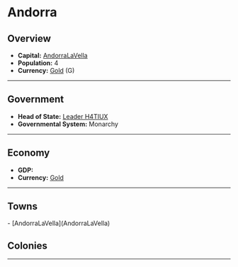 # <!--NAME-->Andorra<!--NAME-->

## Overview

- **Capital:** <!--CAPITAL_LINK-->[AndorraLaVella](AndorraLaVella)<!--CAPITAL_LINK-->
- **Population:** <!--POPULATION-->4<!--POPULATION-->
- **Currency:** <!--CURRENCY_LINK-->[Gold](Gold)<!--CURRENCY_LINK--> (<!--CURRENCY_ABV-->G<!--CURRENCY_ABV-->)

---

## Government

- **Head of State:** <!--LEADER_TITLE_LINK-->[Leader H4TIUX](H4TIUX)<!--LEADER_TITLE_LINK-->
- **Governmental System:** <!--GOVERNMENT-->Monarchy<!--GOVERNMENT-->

---

## Economy

- **GDP:** <!--GDP--> <!--GDP-->
- **Currency:** <!--CURRENCY_LINK-->[Gold](Gold)<!--CURRENCY_LINK-->

---

## Towns

<!--TOWNS-->- [AndorraLaVella](AndorraLaVella)<!--TOWNS-->

## Colonies

<!--COLONIES--><!--COLONIES-->

---